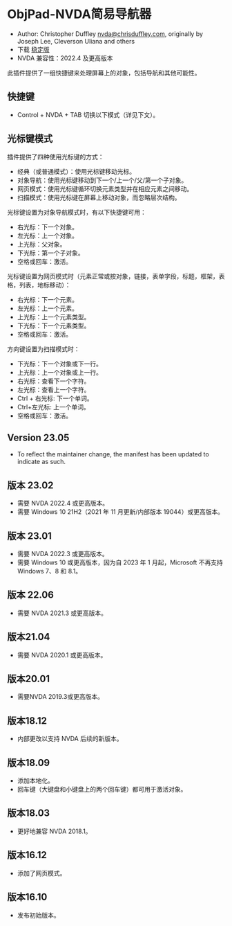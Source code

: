 # ObjPad-NVDA简易导航器 #

* Author: Christopher Duffley <nvda@chrisduffley.com>, originally by Joseph
  Lee, Cleverson Uliana and others
* 下载 [稳定版][1]
* NVDA 兼容性：2022.4 及更高版本

此插件提供了一组快捷键来处理屏幕上的对象，包括导航和其他可能性。

## 快捷键

* Control + NVDA + TAB 切换以下模式（详见下文）。

## 光标键模式

插件提供了四种使用光标键的方式：

* 经典（或普通模式）：使用光标键移动光标。
* 对象导航：使用光标键移动到下一个/上一个/父/第一个子对象。
* 网页模式：使用光标键循环切换元素类型并在相应元素之间移动。
* 扫描模式：使用光标键在屏幕上移动对象，而忽略层次结构。

光标键设置为对象导航模式时，有以下快捷键可用：

* 右光标：下一个对象。
* 左光标：上一个对象。
* 上光标：父对象。
* 下光标：第一个子对象。
* 空格或回车：激活。

光标键设置为网页模式时（元素正常或按对象，链接，表单字段，标题，框架，表格，列表，地标移动）：

* 右光标：下一个元素。
* 左光标：上一个元素。
* 上光标：上一个元素类型。
* 下光标：下一个元素类型。
* 空格或回车：激活。

方向键设置为扫描模式时：

* 下光标：下一个对象或下一行。
* 上光标：上一个对象或上一行。
* 右光标：查看下一个字符。
* 左光标：查看上一个字符。
* Ctrl + 右光标: 下一个单词。
* Ctrl+左光标: 上一个单词。
* 空格或回车：激活。

## Version 23.05

* To reflect the maintainer change, the manifest has been updated to
  indicate as such.

## 版本 23.02

* 需要 NVDA 2022.4 或更高版本。
* 需要 Windows 10 21H2（2021 年 11 月更新/内部版本 19044）或更高版本。

## 版本 23.01

* 需要 NVDA 2022.3 或更高版本。
* 需要 Windows 10 或更高版本，因为自 2023 年 1 月起，Microsoft 不再支持 Windows 7、8 和 8.1。

## 版本 22.06

* 需要 NVDA 2021.3 或更高版本。

## 版本21.04

* 需要 NVDA 2020.1 或更高版本。

## 版本20.01

* 需要NVDA 2019.3或更高版本。

## 版本18.12

* 内部更改以支持 NVDA 后续的新版本。

## 版本18.09

* 添加本地化。
* 回车键（大键盘和小键盘上的两个回车键）都可用于激活对象。

## 版本18.03

* 更好地兼容 NVDA 2018.1。

## 版本16.12

* 添加了网页模式。

## 版本16.10

* 发布初始版本。

[1]: https://www.nvaccess.org/addonStore/legacy?file=objPad
